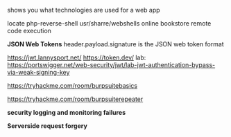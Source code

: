 shows you what technologies are used for a web app

locate php-reverse-shell
usr/sharre/webshells 
online bookstore remote code execution

**JSON Web Tokens**
header.payload.signature is the JSON web token format

https://jwt.lannysport.net/
https://token.dev/
lab:
https://portswigger.net/web-security/jwt/lab-jwt-authentication-bypass-via-weak-signing-key

https://tryhackme.com/room/burpsuitebasics

https://tryhackme.com/room/burpsuiterepeater

**security logging and monitoring failures**


**Serverside request forgery**

